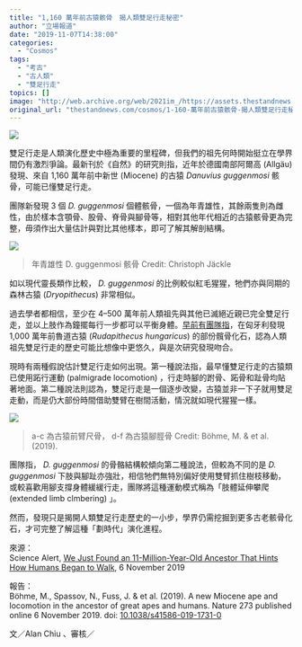 ```yaml
---
title: "1,160 萬年前古猿骸骨　揭人類雙足行走秘密"
author: "立場報道"
date: "2019-11-07T14:38:00"
categories:
  - "Cosmos"
tags:
  - "考古"
  - "古人類"
  - "雙足行走"
topics: []
image: "http://web.archive.org/web/2021im_/https://assets.thestandnews.com/media/photos/walking-01_7OVxe_iXMaHNe.png"
original_url: "thestandnews.com/cosmos/1-160-萬年前古猿骸骨-揭人類雙足行走秘密"
---
```

![](http://web.archive.org/web/2021im_/https://assets.thestandnews.com/media/photos/walking-01_7OVxe_iXMaHNe.png)

雙足行走是人類演化歷史中極為重要的里程碑，但我們的祖先何時開始挺立在學界間仍有激烈爭論。最新刊於《自然》的研究則指，近年於德國南部阿爾高 (Allgäu) 發現、來自 1,160 萬年前中新世 (Miocene) 的古猿 _Danuvius guggenmosi_ 骸骨，可能已懂雙足行走。

團隊新發現 3 個 _D. guggenmosi_ 個體骸骨，一個為年青雄性，其餘兩隻則為雌性，由於樣本含顎骨、股骨、脊骨與腳骨等，相對其他年代相近的古猿骸骨更為完整，毋須作出大量估計與對比其他樣本，即可了解其解剖結構。

![](http://web.archive.org/web/2021im_/https://assets.thestandnews.com/media/photos/5dc32bd9768f7_ymBsZ_NIf8Xtw.jpg)
> 年青雄性 D. guggenmosi 骸骨 Credit: Christoph Jäckle

如以現代靈長類作比較， _D. guggenmosi_ 的比例較似紅毛猩猩，牠們亦與同期的森林古猿 (_Dryopithecus_) 非常相似。

過去學者都相信，至少在 4–500 萬年前人類祖先與其他已滅絕近親已完全雙足行走，並以上肢作為鐘擺每行一步都可以平衡身體。[早前有團隊指](../../cosmos/%E5%8C%88%E7%89%99%E5%88%A9%E7%99%BC%E7%8F%BE%E5%8D%83%E8%90%AC%E5%B9%B4%E5%89%8D%E5%8F%A4%E7%8C%BF%E9%AB%96%E9%AA%A8-%E4%BA%BA%E9%A1%9E%E7%A5%96%E5%85%88%E7%96%91%E6%AF%94%E6%83%B3%E5%83%8F%E4%B8%AD%E6%9B%B4%E6%97%A9%E9%9B%99%E8%B6%B3%E8%A1%8C%E8%B5%B0/)，在匈牙利發現 1,000 萬年前魯道古猿 (_Rudapithecus hungaricus_) 的部份髖骨化石，認為人類祖先雙足行走的歷史可能比想像中更悠久，與是次研究發現吻合。

現時有兩種假說估計雙足行走如何出現。第一種說法指，最早懂雙足行走的古猿類已使用跖行運動 (palmigrade locomotion) ，行走時腳的跗骨、跖骨和趾骨均貼著地面。第二種說法則認為，雙足行走是一個逐步改變，古猿並非一下子就用雙足走動，而是仍大部份時間借助雙臂在樹間活動，情況就如現代猩猩一樣。

![](http://web.archive.org/web/2021im_/https://assets.thestandnews.com/media/photos/Screen20Shot202019-11-0720at2012.40.1520PM_9fVeT_jpu7qWA.png)
> a-c 為古猿前臂尺骨， d-f 為古猿腳脛骨 Credit: Böhme, M. & et al. (2019).

團隊指， _D. guggenmosi_ 的骨骼結構較傾向第二種說法，但較為不同的是 _D. guggenmosi_ 下肢與腳趾亦強壯，相信牠們無特別偏好使用雙臂抓住樹枝移動，或較喜歡用腳支撐身體緩緩行走，團隊將這種運動模式稱為「肢體延伸攀爬 (extended limb clmbering) 」。

然而，發現只是揭開人類雙足行走歷史的一小步，學界仍需挖掘到更多古老骸骨化石，才可完整了解這種「劃時代」演化進程。

來源：  
Science Alert, [We Just Found an 11-Million-Year-Old Ancestor That Hints How Humans Began to Walk](http://web.archive.org/web/20211229132448/https://www.sciencealert.com/discovery-of-a-new-11-million-year-old-ancestor-reveals-how-humans-began-to-walk), 6 November 2019

報告：  
Böhme, M., Spassov, N., Fuss, J. & et al. (2019). A new Miocene ape and locomotion in the ancestor of great apes and humans. Nature 273 published online 6 November 2019. doi: [10.1038/s41586-019-1731-0](http://web.archive.org/web/20211229132448/https://www.nature.com/articles/s41586-019-1731-0)

文／Alan Chiu 、審核／